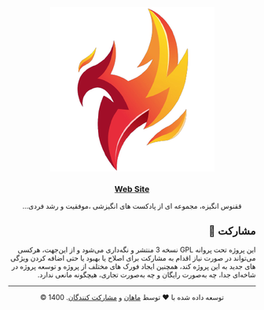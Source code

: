 <div align="center" dir="rtl">

![logo](logo.png)

### [Web Site](https://mdpe-ir.github.io/angizeshi/)

ققنوس انگیزه، مجموعه ای از پادکست های انگیزشی ،موفقیت و رشد فردی...

</div>
<div dir="rtl">

## مشارکت 🤝

این پروژه تحت پروانه GPL نسخه 3 منتشر و نگه‌داری می‌شود و از این‌جهت، هرکسی می‌تواند در صورت نیاز اقدام به مشارکت برای اصلاح یا بهبود یا حتی اضافه کردن ویژگی های جدید به این پروژه کند، همچنین ایجاد فورک های مختلف از پروژه و توسعه پروژه در شاخه‌ای جدا، چه به‌صورت رایگان و چه به‌صورت تجاری، هیچگونه مانعی ندارد.

</div>
<div align="center" dir="rtl">

---

توسعه داده شده با ❤️ توسط  [ماهان](https://github.com/mdpe-ir) و [مشارکت کنندگان](https://github.com/mdpe-ir/angizeshi/graphs/contributors). 1400 ©

